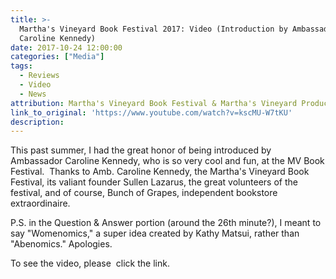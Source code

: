 ```yaml
---
title: >-
  Martha's Vineyard Book Festival 2017: Video (Introduction by Ambassador
  Caroline Kennedy)
date: 2017-10-24 12:00:00
categories: ["Media"]
tags:
  - Reviews
  - Video
  - News
attribution: Martha's Vineyard Book Festival & Martha's Vineyard Productions
link_to_original: 'https://www.youtube.com/watch?v=kscMU-W7tKU'
description:
---
```



This past summer, I had the great honor of being introduced by Ambassador Caroline Kennedy, who is so very cool and fun, at the MV Book Festival.  Thanks to Amb. Caroline Kennedy, the Martha's Vineyard Book Festival, its valiant founder Sullen Lazarus, the great volunteers of the festival, and of course, Bunch of Grapes, independent bookstore extraordinaire.

P.S. in the Question & Answer portion (around the 26th minute?), I meant to say "Womenomics," a super idea created by Kathy Matsui, rather than "Abenomics." Apologies.

To see the video, please  click the link.